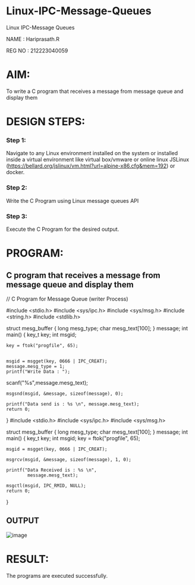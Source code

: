 # Linux-IPC-Message-Queues
Linux IPC-Message Queues

NAME : Hariprasath.R

REG NO : 212223040059

# AIM:
To write a C program that receives a message from message queue and display them

# DESIGN STEPS:

### Step 1:

Navigate to any Linux environment installed on the system or installed inside a virtual environment like virtual box/vmware or online linux JSLinux (https://bellard.org/jslinux/vm.html?url=alpine-x86.cfg&mem=192) or docker.

### Step 2:

Write the C Program using Linux message queues API 

### Step 3:

Execute the C Program for the desired output. 

# PROGRAM:

## C program that receives a message from message queue and display them

// C Program for Message Queue (writer Process) 

#include <stdio.h> 
#include <sys/ipc.h> 
#include <sys/msg.h> 
#include <string.h>
#include <stdlib.h>

struct mesg_buffer { 
	long mesg_type; 
	char mesg_text[100]; 
} message; 
int main() 
{ 	key_t key; 
	int msgid; 

	key = ftok("progfile", 65); 


	msgid = msgget(key, 0666 | IPC_CREAT); 
	message.mesg_type = 1; 
	printf("Write Data : "); 
scanf("%s",message.mesg_text);

	msgsnd(msgid, &message, sizeof(message), 0); 

	printf("Data send is : %s \n", message.mesg_text); 
	return 0; 
} 
#include <stdio.h>
#include <sys/ipc.h>
#include <sys/msg.h>

struct mesg_buffer {
	long mesg_type;
	char mesg_text[100];
} message;
int main()
{
	key_t key;
	int msgid;
	key = ftok("progfile", 65);

	msgid = msgget(key, 0666 | IPC_CREAT);

	msgrcv(msgid, &message, sizeof(message), 1, 0);

	printf("Data Received is : %s \n",
			message.mesg_text);

	msgctl(msgid, IPC_RMID, NULL);
	return 0;
}

## OUTPUT
![image](https://github.com/user-attachments/assets/fc1db47d-b672-481a-b4ed-889ae00e5985)

# RESULT:
The programs are executed successfully.
